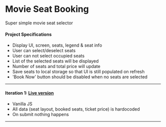 # Movie Seat Booking

Super simple movie seat selector

#### Project Specifications

- Display UI, screen, seats, legend & seat info
- User can select/deselect seats
- User can not select occupied seats
- List of the selected seats will be displayed
- Number of seats and total price will update
- Save seats to local storage so that UI is still populated on refresh
- 'Book Now' button should be disabled when no seats are selected

---

#### Iteration 1: [Live version](https://vkzmn.github.io/movieseatbooking/)

- Vanilla JS
- All data (seat layout, booked seats, ticket price) is hardocoded
- On submit nothing happens

---

